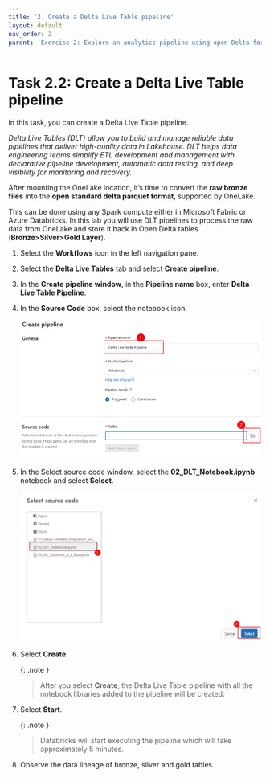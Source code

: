 ```yaml
---
title: '2. Create a Delta Live Table pipeline'
layout: default
nav_order: 2
parent: 'Exercise 2: Explore an analytics pipeline using open Delta format and Azure Databricks Delta Live Tables'
---
```


# Task 2.2: Create a Delta Live Table pipeline

In this task, you can create a Delta Live Table pipeline.

*Delta Live Tables (DLT) allow you to build and manage reliable data pipelines that deliver high-quality data in Lakehouse. DLT helps data engineering teams simplify ETL development and management with declarative pipeline development, automatic data testing, and deep visibility for monitoring and recovery.*

After mounting the OneLake location, it’s time to convert the **raw bronze files** into the **open standard delta parquet format**, supported by OneLake. 

This can be done using any Spark compute either in Microsoft Fabric or Azure Databricks. In this lab you will use DLT pipelines to process the raw data from OneLake and store it back in Open Delta tables (**Bronze>Silver>Gold Layer**).

1. Select the **Workflows** icon in the left navigation pane.

2. Select the **Delta Live Tables** tab and select **Create pipeline**.

3.	In the **Create pipeline window**, in the **Pipeline name** box, enter **Delta Live Table Pipeline**.

4.	In the **Source Code** box, select the notebook icon.

	![create pipeline](../media/instructions240153/task-2.3.2.png)

5.	In the Select source code window, select the **02_DLT_Notebook.ipynb** notebook and select **Select**.

	![Select Notebook](../media/instructions240153/task-2.3.4.png)

6. Select **Create**.

    {: .note }
    > After you select **Create**, the Delta Live Table pipeline with all the notebook libraries added to the pipeline will be created.

7. Select **Start**.

    {: .note }
    > Databricks will start executing the pipeline which will take approximately 5 minutes.

8. Observe the data lineage of bronze, silver and gold tables.
